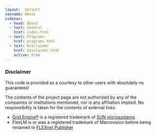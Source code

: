 ```yaml
---
layout:  default
navname: About
sidenav:
  - head: About
  - text: General
    href: index.html
  - text: Programs
    href: programs.html
  - text: Disclaimer
    href: disclaimer.html
    active: true
---
```


### Disclaimer

This code is provided as a courtesy to other users with absolutely no
guarantees!

The contents of the project page are not authorized by any of the companies
or institutions mentioned, nor is any affiliation implied. No responsibility
is taken for the contents of external links.

- [Grid Engine&reg;](http://gridengine.sunsource.net/) is a registered
  trademark of [SUN microsystems](http://www.sun.com/)
- FlexLM is or was a registered trademark of Macrovision before being
  renamed to [FLEXnet
  Publisher](http://en.wikipedia.org/wiki/FlexNet_Publisher)
